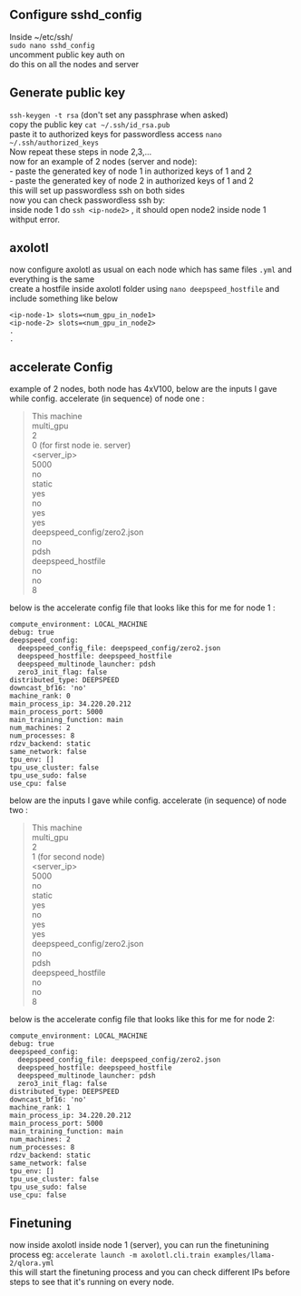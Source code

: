## Configure sshd_config 
Inside ~/etc/ssh/ <br>
	 ``sudo nano sshd_config`` <br>
	 uncomment public key auth on <br>
	 do this on all the nodes and server <br>
## Generate public key
``ssh-keygen -t rsa`` (don't set any passphrase when asked) <br>
copy the public key ``cat ~/.ssh/id_rsa.pub`` <br>
paste it to authorized keys for passwordless  access ``nano ~/.ssh/authorized_keys`` <br>
Now repeat these steps in node 2,3,... <br>
now for an example of 2 nodes (server and node): <br>
	- paste the generated key of node 1 in authorized keys of 1 and 2  <br>
	- paste the generated key of node 2 in authorized keys of 1 and 2 <br>
this will set up passwordless ssh on both sides <br>
now you can check passwordless ssh by: <br>
inside node 1 do ``ssh <ip-node2>`` , it should open node2 inside node 1 withput error.  
## axolotl 
now configure axolotl as usual on each node which has same files ``.yml`` and everything is the same  
create a hostfile inside axolotl folder using ``nano deepspeed_hostfile`` and include something like below 

    <ip-node-1> slots=<num_gpu_in_node1>
	<ip-node-2> slots=<num_gpu_in_node2> 
	.
	.

## accelerate Config 
example of 2 nodes, both node has 4xV100, below are the inputs I gave while config. accelerate (in sequence) of node one : 
> This machine <br>
> multi_gpu <br>
> 2 <br>
> 0 (for first node ie. server) <br>
> <server_ip> <br>
> 5000 <br>
> no <br>
> static <br>
> yes <br>
> no <br>
> yes <br>
> yes <br>
> deepspeed_config/zero2.json <br>
> no <br>
> pdsh <br>
> deepspeed_hostfile <br>
> no <br>
> no <br>
> 8 <br>

below is the accelerate config file that looks like this for me for node 1 :

    compute_environment: LOCAL_MACHINE
    debug: true
    deepspeed_config:
      deepspeed_config_file: deepspeed_config/zero2.json
      deepspeed_hostfile: deepspeed_hostfile
      deepspeed_multinode_launcher: pdsh
      zero3_init_flag: false
    distributed_type: DEEPSPEED
    downcast_bf16: 'no'
    machine_rank: 0
    main_process_ip: 34.220.20.212
    main_process_port: 5000
    main_training_function: main
    num_machines: 2
    num_processes: 8
    rdzv_backend: static
    same_network: false
    tpu_env: []
    tpu_use_cluster: false
    tpu_use_sudo: false
    use_cpu: false 

 
below are the inputs I gave while config. accelerate (in sequence) of node two : 
> This machine <br>
> multi_gpu <br>
> 2 <br>
> 1 (for second node) <br> 
> <server_ip> <br>
> 5000 <br>
> no <br>
> static <br>
> yes <br>
> no <br>
> yes <br>
> yes <br>
> deepspeed_config/zero2.json <br>
> no <br>
> pdsh <br> 
> deepspeed_hostfile <br>
> no <br>
> no <br>
> 8 <br>

below is the accelerate config file that looks like this for me for node 2:
  
    compute_environment: LOCAL_MACHINE
    debug: true
    deepspeed_config:
      deepspeed_config_file: deepspeed_config/zero2.json
      deepspeed_hostfile: deepspeed_hostfile
      deepspeed_multinode_launcher: pdsh
      zero3_init_flag: false
    distributed_type: DEEPSPEED
    downcast_bf16: 'no'
    machine_rank: 1
    main_process_ip: 34.220.20.212
    main_process_port: 5000
    main_training_function: main
    num_machines: 2
    num_processes: 8
    rdzv_backend: static
    same_network: false
    tpu_env: []
    tpu_use_cluster: false
    tpu_use_sudo: false
    use_cpu: false
## Finetuning
now inside axolotl inside node 1 (server), you can run the finetunining process
eg: ``accelerate launch -m axolotl.cli.train examples/llama-2/qlora.yml``  
this will start the finetuning process and you can check different IPs before steps to see that it's running on every node. 
